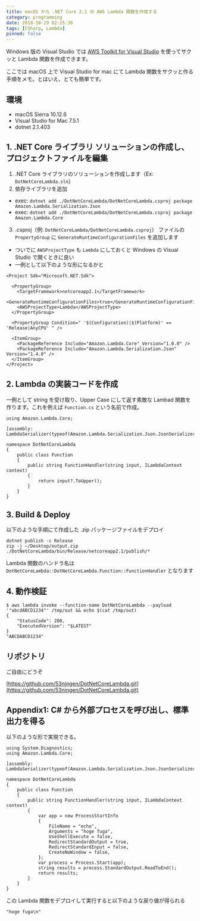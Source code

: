 ```yaml
---
title: macOS から .NET Core 2.1 の AWS Lambda 関数を作成する
category: programming
date: 2018-10-19 02:25:30
tags: [CSharp, Lambda]
pinned: false
---
```


Windows 版の Visual Studio では [AWS Toolkit for Visual Studio](https://docs.aws.amazon.com/ja_jp/toolkit-for-visual-studio/latest/user-guide/lambda-creating-project-in-visual-studio.html) を使ってサクッと Lambda 関数を作成できます。

ここでは macOS 上で Visual Studio for mac にて Lambda 関数をサクッと作る手順をメモ。とはいえ、とても簡単です。

## 環境

- macOS Sierra 10.12.6
- Visual Studio for Mac 7.5.1
- dotnet 2.1.403

## 1. .NET Core ライブラリ ソリューションの作成し、プロジェクトファイルを編集

1. .NET Core ライブラリのソリューションを作成します（Ex: `DotNetCoreLambda.sln`）
2. 依存ライブラリを追加

- exec: `dotnet add ./DotNetCoreLambda/DotNetCoreLambda.csproj package Amazon.Lambda.Serialization.Json`
- exec: `dotnet add ./DotNetCoreLambda/DotNetCoreLambda.csproj package Amazon.Lambda.Core`

3. .csproj（例: `DotNetCoreLambda/DotNetCoreLambda.csproj`） ファイルの `PropertyGroup` に `GenerateRuntimeConfigurationFiles` を追加します

- ついでに `AWSProjectType` も `Lambda` にしておくと Windows の Visual Studio で開くときに良い
- 一例として以下のような形になるかと

```
<Project Sdk="Microsoft.NET.Sdk">

  <PropertyGroup>
    <TargetFramework>netcoreapp2.1</TargetFramework>
    <GenerateRuntimeConfigurationFiles>true</GenerateRuntimeConfigurationFiles>
    <AWSProjectType>Lambda</AWSProjectType>
  </PropertyGroup>

  <PropertyGroup Condition=" '$(Configuration)|$(Platform)' == 'Release|AnyCPU' " />

  <ItemGroup>
    <PackageReference Include="Amazon.Lambda.Core" Version="1.0.0" />
    <PackageReference Include="Amazon.Lambda.Serialization.Json" Version="1.4.0" />
  </ItemGroup>
</Project>
```

## 2. Lambda の実装コードを作成

一例として string を受け取り、Upper Case にして返す素敵な Lambad 関数を作ります。これを例えば `Function.cs` という名前で作成。

```
using Amazon.Lambda.Core;

[assembly: LambdaSerializer(typeof(Amazon.Lambda.Serialization.Json.JsonSerializer))]

namespace DotNetCoreLambda
{
    public class Function
    {
        public string FunctionHandler(string input, ILambdaContext context)
        {
            return input?.ToUpper();
        }
    }
}
```

## 3. Build & Deploy

以下のような手順にて作成した .zip パッケージファイルをデプロイ

```
dotnet publish -c Release
zip -j ~/Desktop/output.zip ./DotNetCoreLambda/bin/Release/netcoreapp2.1/publish/*
```

Lambda 関数のハンドラ名は `DotNetCoreLambda::DotNetCoreLambda.Function::FunctionHandler` となります

## 4. 動作検証

```
$ aws lambda invoke --function-name DotNetCoreLambda --payload '"abcdABCD1234"' /tmp/out && echo $(cat /tmp/out)
{
    "StatusCode": 200,
    "ExecutedVersion": "$LATEST"
}
"ABCDABCD1234"
```

## リポジトリ

ご自由にどうぞ

[https://github.com/53ningen/DotNetCoreLambda.git](https://github.com/53ningen/DotNetCoreLambda.git)

## Appendix1: C# から外部プロセスを呼び出し、標準出力を得る

以下のような形で実現できる。

```
using System.Diagnostics;
using Amazon.Lambda.Core;

[assembly: LambdaSerializer(typeof(Amazon.Lambda.Serialization.Json.JsonSerializer))]

namespace DotNetCoreLambda
{
    public class Function
    {
        public string FunctionHandler(string input, ILambdaContext context)
        {
            var app = new ProcessStartInfo
            {
                FileName = "echo",
                Arguments = "hoge fuga",
                UseShellExecute = false,
                RedirectStandardOutput = true,
                RedirectStandardInput = false,
                CreateNoWindow = false,
            };
            var process = Process.Start(app);
            string results = process.StandardOutput.ReadToEnd();
            return results;
        }
    }
}
```

この Lambda 関数をデプロイして実行すると以下のような戻り値が得られる

```
"hoge fuga\n"
```
